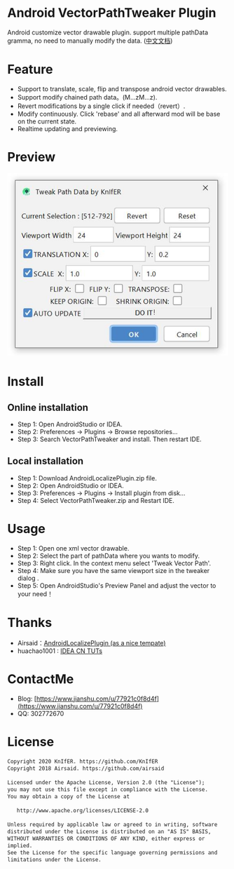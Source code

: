 # Android VectorPathTweaker Plugin
Android customize vector drawable plugin. support multiple pathData gramma, no need to manually modify the data. ([中文文档](https://github.com/KnIfER/AndroidVectorPathTweaker/blob/master/README_CN.md))

# Feature
- Support to translate, scale, flip and transpose android vector drawables.
- Support modify chained path data。(M...zM...z).
- Revert modifications by a single click if needed（revert）.
- Modify continuously. Click 'rebase' and all afterward mod will be base on the current state.
- Realtime updating and previewing.

# Preview
![image](https://github.com/KnIfER/AndroidVectorPathTweaker/blob/master/preview/preview.jpg)

# Install
## Online installation
- Step 1: Open AndroidStudio or IDEA.
- Step 2: Preferences -> Plugins -> Browse repositories...
- Step 3: Search VectorPathTweaker and install. Then restart IDE.

## Local installation
- Step 1: Download AndroidLocalizePlugin.zip file.
- Step 2: Open AndroidStudio or IDEA.
- Step 3: Preferences -> Plugins -> Install plugin from disk...
- Step 4: Select VectorPathTweaker.zip and Restart IDE.

# Usage
- Step 1: Open one xml vector drawable.
- Step 2: Select the part of pathData where you wants to modify.
- Step 3: Right click. In the context menu select 'Tweak Vector Path'.
- Step 4: Make sure you have the same viewport size in the tweaker dialog .
- Step 5: Open AndroidStudio's Preview Panel and adjust the vector to your need！

# Thanks
- Airsaid：[AndroidLocalizePlugin (as a nice tempate)](https://github.com/Airsaid/AndroidLocalizePlugin)
- huachao1001 : [IDEA CN TUTs](https://blog.csdn.net/huachao1001/article/details/53885981)

# ContactMe
- Blog: [https://www.jianshu.com/u/77921c0f8d4f](https://www.jianshu.com/u/77921c0f8d4f)
- QQ: 302772670

# License
```
Copyright 2020 KnIfER. https://github.com/KnIfER
Copyright 2018 Airsaid. https://github.com/airsaid

Licensed under the Apache License, Version 2.0 (the "License");
you may not use this file except in compliance with the License.
You may obtain a copy of the License at

   http://www.apache.org/licenses/LICENSE-2.0

Unless required by applicable law or agreed to in writing, software
distributed under the License is distributed on an "AS IS" BASIS,
WITHOUT WARRANTIES OR CONDITIONS OF ANY KIND, either express or implied.
See the License for the specific language governing permissions and
limitations under the License.
```
